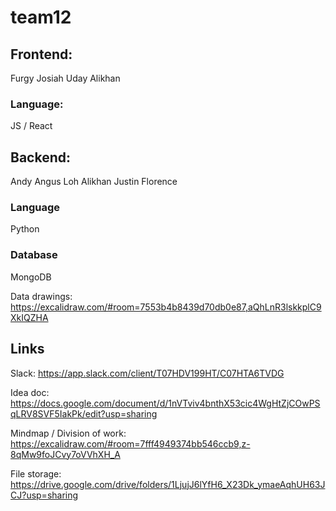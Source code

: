 # team12

## Frontend:
Furgy
Josiah
Uday
Alikhan

### Language:
JS / React

## Backend:
Andy
Angus Loh
Alikhan
Justin
Florence

### Language
Python

### Database
MongoDB

Data drawings: https://excalidraw.com/#room=7553b4b8439d70db0e87,aQhLnR3lskkplC9XkIQZHA

## Links
Slack: https://app.slack.com/client/T07HDV199HT/C07HTA6TVDG

Idea doc: https://docs.google.com/document/d/1nVTviv4bnthX53cic4WgHtZjCOwPSqLRV8SVF5IakPk/edit?usp=sharing

Mindmap / Division of work: https://excalidraw.com/#room=7fff4949374bb546ccb9,z-8qMw9foJCvy7oVVhXH_A

File storage: https://drive.google.com/drive/folders/1LjujJ6lYfH6_X23Dk_ymaeAqhUH63JCJ?usp=sharing
